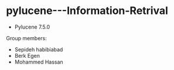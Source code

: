 # pylucene---Information-Retrival

- Pylucene 7.5.0

Group members:
- Sepideh habibiabad
- Berk Egen
- Mohammed Hassan
